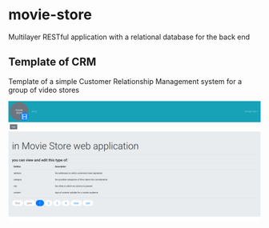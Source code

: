 # movie-store
Multilayer RESTful application with a relational database for the back end

## Template of CRM
Template of a simple Customer Relationship Management system for a group of video stores

![movie store front end developed with Vue.js](https://github.com/paolomococci/movie-store/blob/master/screenshot/movie-store-front-end-screenshot.png)

